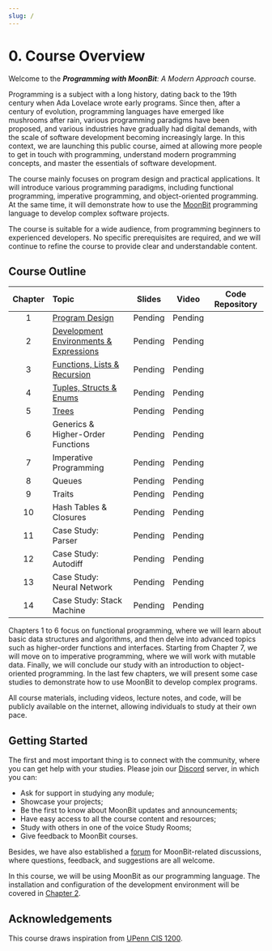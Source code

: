 ```yaml
---
slug: /
---
```


# 0. Course Overview

Welcome to the _**Programming with MoonBit**: A Modern Approach_ course.

Programming is a subject with a long history, dating back to the 19th century when Ada Lovelace wrote early programs. Since then, after a century of evolution, programming languages have emerged like mushrooms after rain, various programming paradigms have been proposed, and various industries have gradually had digital demands, with the scale of software development becoming increasingly large. In this context, we are launching this public course, aimed at allowing more people to get in touch with programming, understand modern programming concepts, and master the essentials of software development.

The course mainly focuses on program design and practical applications. It will introduce various programming paradigms, including functional programming, imperative programming, and object-oriented programming. At the same time, it will demonstrate how to use the [MoonBit](https://moonbitlang.com/) programming language to develop complex software projects.

The course is suitable for a wide audience, from programming beginners to experienced developers. No specific prerequisites are required, and we will continue to refine the course to provide clear and understandable content.

## Course Outline

| Chapter | Topic | Slides | Video | Code Repository |
| :-: | :- | :-: | :-: | :-: |
| 1 | [Program Design](./program-design) | Pending | Pending |  |
| 2 | [Development Environments & Expressions](./development-environments-expressions) | Pending | Pending |  |
| 3 | [Functions, Lists & Recursion](./functions-lists-recursion) | Pending | Pending |  |
| 4 | [Tuples, Structs & Enums](./tuples-structs-enums) | Pending | Pending |  |
| 5 | [Trees](./trees) | Pending | Pending |  |
| 6 | Generics & Higher-Order Functions | Pending | Pending |  |
| 7 | Imperative Programming | Pending | Pending |  |
| 8 | Queues | Pending | Pending |  |
| 9 | Traits | Pending | Pending |  |
| 10 | Hash Tables & Closures | Pending | Pending |  |
| 11 | Case Study: Parser | Pending | Pending |  |
| 12 | Case Study: Autodiff | Pending | Pending |  |
| 13 | Case Study: Neural Network | Pending | Pending |  |
| 14 | Case Study: Stack Machine | Pending | Pending |  |

Chapters 1 to 6 focus on functional programming, where we will learn about basic data structures and algorithms, and then delve into advanced topics such as higher-order functions and interfaces. Starting from Chapter 7, we will move on to imperative programming, where we will work with mutable data. Finally, we will conclude our study with an introduction to object-oriented programming. In the last few chapters, we will present some case studies to demonstrate how to use MoonBit to develop complex programs.

All course materials, including videos, lecture notes, and code, will be publicly available on the internet, allowing individuals to study at their own pace.

## Getting Started

The first and most important thing is to connect with the community, where you can get help with your studies. Please join our [Discord](https://discord.gg/dnCme9Un2w) server, in which you can:

- Ask for support in studying any module;
- Showcase your projects;
- Be the first to know about MoonBit updates and announcements;
- Have easy access to all the course content and resources;
- Study with others in one of the voice Study Rooms;
- Give feedback to MoonBit courses.

Besides, we have also established a [forum](https://discuss.moonbitlang.com/) for MoonBit-related discussions, where questions, feedback, and suggestions are all welcome.

In this course, we will be using MoonBit as our programming language. The installation and configuration of the development environment will be covered in [Chapter 2](./development-environments-expressions).

## Acknowledgements

This course draws inspiration from [UPenn CIS 1200](https://www.seas.upenn.edu/~cis120/current/).